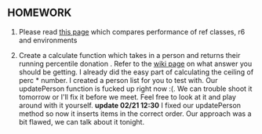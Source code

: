## HOMEWORK

1. Please read [this page](https://cran.r-project.org/web/packages/R6/vignettes/Performance.html) which compares performance of ref classes, r6 and environments

2. Create a calculate function which takes in a person and returns their running percentile donation . Refer to the [wiki page](https://en.wikipedia.org/wiki/Percentile) on what answer you should be getting. I already did the easy part of calculating the ceiling of perc * number. I created a person list for you to test with. Our updatePerson function is fucked up right now :(. We can trouble shoot it tomorrow or I'll fix it before we meet. Feel free to look at it and play around with it yourself. **update 02/21 12:30** I fixed our updatePerson method so now it inserts items in the correct order. Our approach was a bit flawed, we can talk about it tonight.  